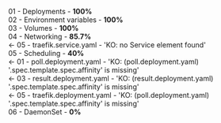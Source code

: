 01 - Deployments - **100%**<br>
02 - Environment variables - **100%**<br>
03 - Volumes - **100%**<br>
04 - Networking - **85.7%**<br>
<- 05 - traefik.service.yaml - 'KO: no Service element found'<br>
05 - Scheduling - **40%**<br>
<- 01 - poll.deployment.yaml - 'KO: (poll.deployment.yaml) '.spec.template.spec.affinity' is missing'<br>
<- 03 - result.deployment.yaml - 'KO: (result.deployment.yaml) '.spec.template.spec.affinity' is missing'<br>
<- 05 - traefik.deployment.yaml - 'KO: (poll.deployment.yaml) '.spec.template.spec.affinity' is missing'<br>
06 - DaemonSet - **0%**<br>
